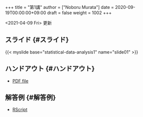 +++
title = "第1講"
author = ["Noboru Murata"]
date = 2020-09-19T00:00:00+09:00
draft = false
weight = 1002
+++

<span class="timestamp-wrapper"><span class="timestamp">&lt;2021-04-09 Fri&gt; </span></span> 更新


## スライド {#スライド}

{{< myslide base="statistical-data-analysis1" name="slide01" >}}


## ハンドアウト {#ハンドアウト}

-   [PDF file](https://noboru-murata.github.io/statistical-data-analysis1/pdfs/slide01.pdf)


## 解答例 {#解答例}

-   [RScript](https://noboru-murata.github.io/statistical-data-analysis1/code/slide01.R)